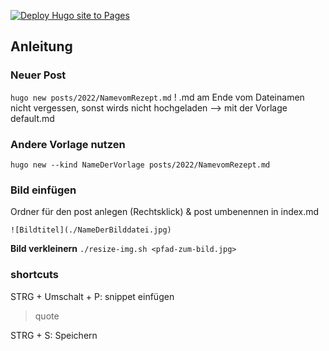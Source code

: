 [![Deploy Hugo site to Pages](https://github.com/ElfriedeWaldschrat/ElfriedeWaldschrat.github.io/actions/workflows/hugo.yml/badge.svg)](https://github.com/ElfriedeWaldschrat/ElfriedeWaldschrat.github.io/actions/workflows/hugo.yml)


## Anleitung
### Neuer Post
```hugo new posts/2022/NamevomRezept.md```
! .md am Ende vom Dateinamen nicht vergessen, sonst wirds nicht hochgeladen
--> mit der Vorlage default.md 

### Andere Vorlage nutzen
```hugo new --kind NameDerVorlage posts/2022/NamevomRezept.md```

### Bild einfügen
Ordner für den post anlegen (Rechtsklick) & post umbenennen in index.md

```![Bildtitel](./NameDerBilddatei.jpg)```

**Bild verkleinern**
```./resize-img.sh <pfad-zum-bild.jpg>```

### shortcuts

STRG + Umschalt + P: snippet einfügen 

> quote 

STRG + S: Speichern